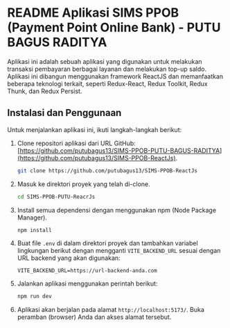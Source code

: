 # README Aplikasi SIMS PPOB (Payment Point Online Bank) - PUTU BAGUS RADITYA

Aplikasi ini adalah sebuah aplikasi yang digunakan untuk melakukan transaksi pembayaran berbagai layanan dan melakukan top-up saldo. Aplikasi ini dibangun menggunakan framework ReactJS dan memanfaatkan beberapa teknologi terkait, seperti Redux-React, Redux Toolkit, Redux Thunk, dan Redux Persist.

## Instalasi dan Penggunaan

Untuk menjalankan aplikasi ini, ikuti langkah-langkah berikut:

1. Clone repositori aplikasi dari URL GitHub: [https://github.com/putubagus13/SIMS-PPOB-PUTU-BAGUS-RADITYA](https://github.com/putubagus13/SIMS-PPOB-ReactJs).

   ```bash
   git clone https://github.com/putubagus13/SIMS-PPOB-ReactJs
   ```

2. Masuk ke direktori proyek yang telah di-clone.

   ```bash
   cd SIMS-PPOB-PUTU-ReacrJs
   ```

3. Install semua dependensi dengan menggunakan npm (Node Package Manager).

   ```bash
   npm install
   ```

4. Buat file `.env` di dalam direktori proyek dan tambahkan variabel lingkungan berikut dengan mengganti `VITE_BACKEND_URL` sesuai dengan URL backend yang akan digunakan:

   ```
   VITE_BACKEND_URL=https://url-backend-anda.com
   ```

5. Jalankan aplikasi menggunakan perintah berikut:

   ```bash
   npm run dev
   ```

6. Aplikasi akan berjalan pada alamat `http://localhost:5173/`. Buka peramban (browser) Anda dan akses alamat tersebut.
